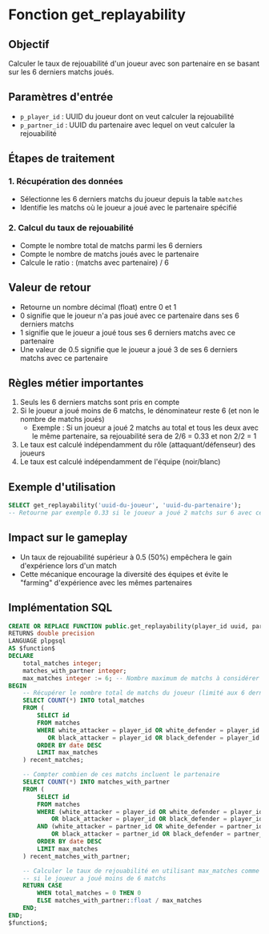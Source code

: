 # Fonction get_replayability

## Objectif
Calculer le taux de rejouabilité d'un joueur avec son partenaire en se basant sur les 6 derniers matchs joués.

## Paramètres d'entrée
- `p_player_id` : UUID du joueur dont on veut calculer la rejouabilité
- `p_partner_id` : UUID du partenaire avec lequel on veut calculer la rejouabilité

## Étapes de traitement

### 1. Récupération des données
- Sélectionne les 6 derniers matchs du joueur depuis la table `matches`
- Identifie les matchs où le joueur a joué avec le partenaire spécifié

### 2. Calcul du taux de rejouabilité
- Compte le nombre total de matchs parmi les 6 derniers
- Compte le nombre de matchs joués avec le partenaire
- Calcule le ratio : (matchs avec partenaire) / 6

## Valeur de retour
- Retourne un nombre décimal (float) entre 0 et 1
- 0 signifie que le joueur n'a pas joué avec ce partenaire dans ses 6 derniers matchs
- 1 signifie que le joueur a joué tous ses 6 derniers matchs avec ce partenaire
- Une valeur de 0.5 signifie que le joueur a joué 3 de ses 6 derniers matchs avec ce partenaire

## Règles métier importantes
1. Seuls les 6 derniers matchs sont pris en compte
2. Si le joueur a joué moins de 6 matchs, le dénominateur reste 6 (et non le nombre de matchs joués)
   - Exemple : Si un joueur a joué 2 matchs au total et tous les deux avec le même partenaire, sa rejouabilité sera de 2/6 = 0.33 et non 2/2 = 1
3. Le taux est calculé indépendamment du rôle (attaquant/défenseur) des joueurs
4. Le taux est calculé indépendamment de l'équipe (noir/blanc)

## Exemple d'utilisation
```sql
SELECT get_replayability('uuid-du-joueur', 'uuid-du-partenaire');
-- Retourne par exemple 0.33 si le joueur a joué 2 matchs sur 6 avec ce partenaire
```

## Impact sur le gameplay
- Un taux de rejouabilité supérieur à 0.5 (50%) empêchera le gain d'expérience lors d'un match
- Cette mécanique encourage la diversité des équipes et évite le "farming" d'expérience avec les mêmes partenaires

## Implémentation SQL
```sql
CREATE OR REPLACE FUNCTION public.get_replayability(player_id uuid, partner_id uuid)
RETURNS double precision
LANGUAGE plpgsql
AS $function$
DECLARE
    total_matches integer;
    matches_with_partner integer;
    max_matches integer := 6; -- Nombre maximum de matchs à considérer
BEGIN
    -- Récupérer le nombre total de matchs du joueur (limité aux 6 derniers)
    SELECT COUNT(*) INTO total_matches
    FROM (
        SELECT id
        FROM matches
        WHERE white_attacker = player_id OR white_defender = player_id 
           OR black_attacker = player_id OR black_defender = player_id
        ORDER BY date DESC
        LIMIT max_matches
    ) recent_matches;

    -- Compter combien de ces matchs incluent le partenaire
    SELECT COUNT(*) INTO matches_with_partner
    FROM (
        SELECT id
        FROM matches
        WHERE (white_attacker = player_id OR white_defender = player_id 
            OR black_attacker = player_id OR black_defender = player_id)
        AND (white_attacker = partner_id OR white_defender = partner_id 
            OR black_attacker = partner_id OR black_defender = partner_id)
        ORDER BY date DESC
        LIMIT max_matches
    ) recent_matches_with_partner;

    -- Calculer le taux de rejouabilité en utilisant max_matches comme dénominateur
    -- si le joueur a joué moins de 6 matchs
    RETURN CASE 
        WHEN total_matches = 0 THEN 0
        ELSE matches_with_partner::float / max_matches
    END;
END;
$function$; 